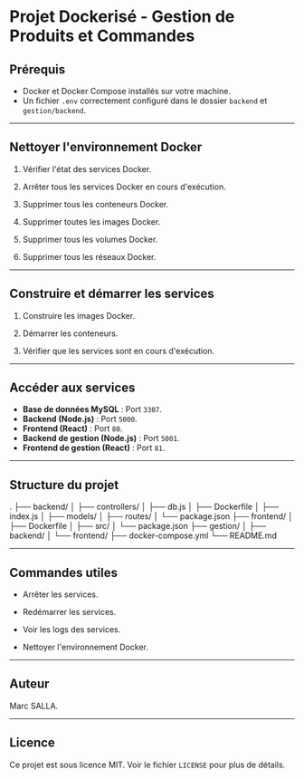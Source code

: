 # Projet Dockerisé - Gestion de Produits et Commandes

## Prérequis

- Docker et Docker Compose installés sur votre machine.
- Un fichier `.env` correctement configuré dans le dossier `backend` et `gestion/backend`.

---

## Nettoyer l'environnement Docker

1. Vérifier l'état des services Docker.  
   <!-- Commande : docker-compose ps -->

2. Arrêter tous les services Docker en cours d'exécution.  
   <!-- Commande : docker-compose down -->

3. Supprimer tous les conteneurs Docker.  
   <!-- Commande : docker rm -f $(docker ps -aq) -->

4. Supprimer toutes les images Docker.  
   <!-- Commande : docker rmi -f $(docker images -aq) -->

5. Supprimer tous les volumes Docker.  
   <!-- Commande : docker volume rm $(docker volume ls -q) -->

6. Supprimer tous les réseaux Docker.  
   <!-- Commande : docker network rm $(docker network ls -q) -->

---

## Construire et démarrer les services

1. Construire les images Docker.  
   <!-- Commande : docker-compose build --no-cache -->

2. Démarrer les conteneurs.  
   <!-- Commande : docker-compose up -->

3. Vérifier que les services sont en cours d'exécution.  
   <!-- Commande : docker-compose ps -->

---

## Accéder aux services

- **Base de données MySQL** : Port `3307`.
- **Backend (Node.js)** : Port `5000`.
- **Frontend (React)** : Port `80`.
- **Backend de gestion (Node.js)** : Port `5001`.
- **Frontend de gestion (React)** : Port `81`.

---


## Structure du projet
.
├── backend/
│ ├── controllers/
│ ├── db.js
│ ├── Dockerfile
│ ├── index.js
│ ├── models/
│ ├── routes/
│ └── package.json
├── frontend/
│ ├── Dockerfile
│ ├── src/
│ └── package.json
├── gestion/
│ ├── backend/
│ └── frontend/
├── docker-compose.yml
└── README.md


---

## Commandes utiles

- Arrêter les services.  
  <!-- Commande : docker-compose down -->

- Redémarrer les services.  
  <!-- Commande : docker-compose restart -->

- Voir les logs des services.  
  <!-- Commande : docker-compose logs -f -->

- Nettoyer l'environnement Docker.  
  <!-- Commande : docker system prune -a --volumes -->

---

## Auteur

Marc SALLA.

---

## Licence

Ce projet est sous licence MIT. Voir le fichier `LICENSE` pour plus de détails.

